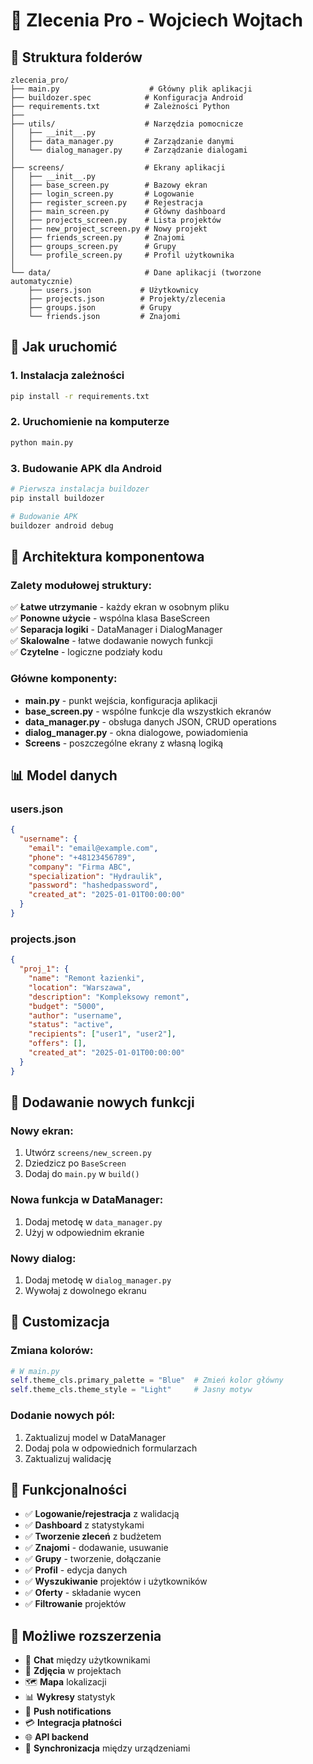 # 📱 Zlecenia Pro - Wojciech Wojtach

## 📁 Struktura folderów

```
zlecenia_pro/
├── main.py                    # Główny plik aplikacji
├── buildozer.spec            # Konfiguracja Android
├── requirements.txt          # Zależności Python
├── 
├── utils/                    # Narzędzia pomocnicze
│   ├── __init__.py
│   ├── data_manager.py       # Zarządzanie danymi
│   └── dialog_manager.py     # Zarządzanie dialogami
│
├── screens/                  # Ekrany aplikacji
│   ├── __init__.py
│   ├── base_screen.py        # Bazowy ekran
│   ├── login_screen.py       # Logowanie
│   ├── register_screen.py    # Rejestracja
│   ├── main_screen.py        # Główny dashboard
│   ├── projects_screen.py    # Lista projektów
│   ├── new_project_screen.py # Nowy projekt
│   ├── friends_screen.py     # Znajomi
│   ├── groups_screen.py      # Grupy
│   └── profile_screen.py     # Profil użytkownika
│
└── data/                     # Dane aplikacji (tworzone automatycznie)
    ├── users.json           # Użytkownicy
    ├── projects.json        # Projekty/zlecenia
    ├── groups.json          # Grupy
    └── friends.json         # Znajomi
```

## 🚀 Jak uruchomić

### 1. Instalacja zależności
```bash
pip install -r requirements.txt
```

### 2. Uruchomienie na komputerze
```bash
python main.py
```

### 3. Budowanie APK dla Android
```bash
# Pierwsza instalacja buildozer
pip install buildozer

# Budowanie APK
buildozer android debug
```

## 🧩 Architektura komponentowa

### **Zalety modułowej struktury:**

✅ **Łatwe utrzymanie** - każdy ekran w osobnym pliku  
✅ **Ponowne użycie** - wspólna klasa BaseScreen  
✅ **Separacja logiki** - DataManager i DialogManager  
✅ **Skalowalne** - łatwe dodawanie nowych funkcji  
✅ **Czytelne** - logiczne podziały kodu  

### **Główne komponenty:**

- **main.py** - punkt wejścia, konfiguracja aplikacji
- **base_screen.py** - wspólne funkcje dla wszystkich ekranów
- **data_manager.py** - obsługa danych JSON, CRUD operations
- **dialog_manager.py** - okna dialogowe, powiadomienia
- **Screens** - poszczególne ekrany z własną logiką

## 📊 Model danych

### **users.json**
```json
{
  "username": {
    "email": "email@example.com",
    "phone": "+48123456789", 
    "company": "Firma ABC",
    "specialization": "Hydraulik",
    "password": "hashedpassword",
    "created_at": "2025-01-01T00:00:00"
  }
}
```

### **projects.json**
```json
{
  "proj_1": {
    "name": "Remont łazienki",
    "location": "Warszawa",
    "description": "Kompleksowy remont",
    "budget": "5000",
    "author": "username",
    "status": "active",
    "recipients": ["user1", "user2"],
    "offers": [],
    "created_at": "2025-01-01T00:00:00"
  }
}
```

## 🔧 Dodawanie nowych funkcji

### Nowy ekran:
1. Utwórz `screens/new_screen.py`
2. Dziedzicz po `BaseScreen`
3. Dodaj do `main.py` w `build()`

### Nowa funkcja w DataManager:
1. Dodaj metodę w `data_manager.py`
2. Użyj w odpowiednim ekranie

### Nowy dialog:
1. Dodaj metodę w `dialog_manager.py`
2. Wywołaj z dowolnego ekranu

## 🎨 Customizacja

### Zmiana kolorów:
```python
# W main.py
self.theme_cls.primary_palette = "Blue"  # Zmień kolor główny
self.theme_cls.theme_style = "Light"     # Jasny motyw
```

### Dodanie nowych pól:
1. Zaktualizuj model w DataManager
2. Dodaj pola w odpowiednich formularzach
3. Zaktualizuj walidację

## 📱 Funkcjonalności

- ✅ **Logowanie/rejestracja** z walidacją
- ✅ **Dashboard** z statystykami
- ✅ **Tworzenie zleceń** z budżetem
- ✅ **Znajomi** - dodawanie, usuwanie
- ✅ **Grupy** - tworzenie, dołączanie
- ✅ **Profil** - edycja danych
- ✅ **Wyszukiwanie** projektów i użytkowników
- ✅ **Oferty** - składanie wycen
- ✅ **Filtrowanie** projektów

## 🔄 Możliwe rozszerzenia

- 💬 **Chat** między użytkownikami
- 📸 **Zdjęcia** w projektach
- 🗺️ **Mapa** lokalizacji
- 📊 **Wykresy** statystyk
- 🔔 **Push notifications**
- 💳 **Integracja płatności**
- 🌐 **API backend**
- 📱 **Synchronizacja** między urządzeniami
